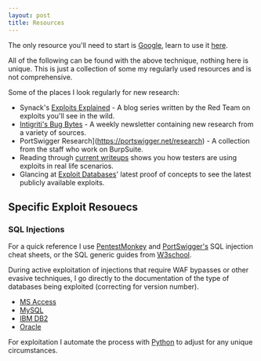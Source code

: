```yaml
---
layout: post
title: Resources
---
```


The only resource you'll need to start is [Google](https://google.com/), learn to use it [here](https://tryhackme.com/resources/blog/google-fu "TryHackMe - GoogleFu").

All of the following can be found with the above technique, nothing here is unique.
This is just a collection of some my regularly used resources and is not comprehensive.

Some of the places I look regularly for new research:

+ Synack's [Exploits Explained](https://www.synack.com/blog/) - A blog series written by the Red Team on exploits you'll see in the wild.
+ [Intigriti's Bug Bytes](https://blog.intigriti.com/category/bugbytes/) - A weekly newsletter containing new research from a variety of sources. 
+ PortSwigger Research](https://portswigger.net/research) - A collection from the staff who work on BurpSuite.
+ Reading through [current writeups](https://pentester.land/writeups/) shows you how testers are using exploits in real life scenarios.
+ Glancing at [Exploit Databases](https://www.exploit-db.com/)' latest proof of concepts to see the latest publicly available exploits. 

## Specific Exploit Resouecs

### SQL Injections

For a quick reference I use [PentestMonkey](
https://pentestmonkey.net/category/cheat-sheet/sql-injection "PenTestMonkey's SQL Injection Cheat Sheet") and [PortSwigger's](https://portswigger.net/web-security/sql-injection/cheat-sheet "PortSwigger's SQL Injection Cheat Sheet") SQL injection cheat sheets, or the SQL generic guides from [W3school](https://www.w3schools.com/sql/sql_quickref.asp). 

During active exploitation of injections that require WAF bypasses or other evasive techniques, I go directly to the documentation of the type of databases being exploited (correcting for version number). 
+ [MS Access](https://learn.microsoft.com/en-us/office/client-developer/access/desktop-database-reference/overview-of-the-access-sql-reference)
+ [MySQL](https://dev.mysql.com/doc/refman/8.0/en/dynindex-statement.html)
+ [IBM DB2](https://www.ibm.com/docs/en/db2-for-zos/11?topic=db2-sql)
+ [Oracle](https://docs.oracle.com/en/database/oracle/oracle-database/19/sqlrf/)

For exploitation I automate the process with [Python](https://www.learnpython.org/) to adjust for any unique circumstances.

